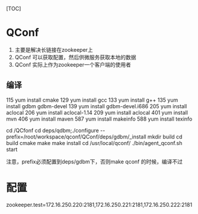 [TOC]

# QConf
1. 主要是解决长链接在zookeeper上
2. QConf 可以获取配置，然后供微服务获取本地的数据
3. QConf 实际上作为zookeeper一个客户端的使用者

## 编译
  115  yum install cmake
  129  yum install gcc
  133  yum install g++
  135  yum install gdbm gdbm-devel
  139  yum install gdbm-devel.i686 
  205  yum install aclocal
  206  yum install aclocal-1.14
  209  yum install aclocal
  401  yum install mvn
  406  yum install maven
  587  yum install makeinfo
  588  yum install texinfo

  cd /QCfonf
  cd deps/qdbm;./configure --prefix=/root/workspace/qconf/QConf/deps/gdbm/_install
  mkdir build
  cd build
  cmake
  make
  make install
  cd /usr/local/qconf/
  ./bin/agent_qconf.sh start

  注意，prefix必须配置到deps/gdbm下，否则make qconf 的时候，编译不过



# 配置
  zookeeper.test=172.16.250.220:2181,172.16.250.221:2181,172.16.250.222:2181


